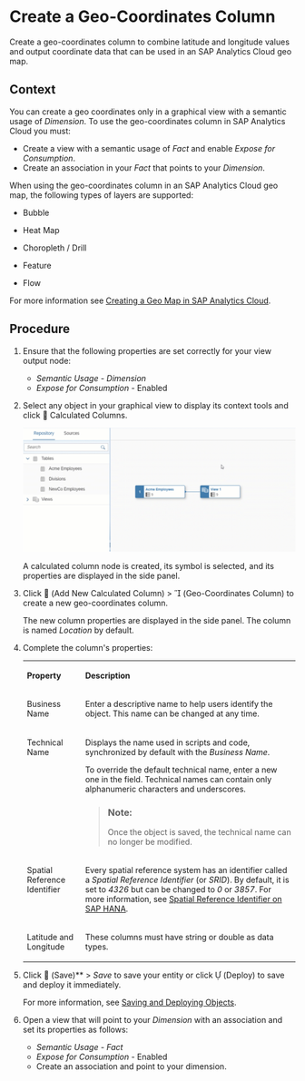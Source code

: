 <!-- loio6f3ffbd077294cfaa6ae159f45d130b7 -->

<link rel="stylesheet" type="text/css" href="css/sap-icons.css"/>

# Create a Geo-Coordinates Column

Create a geo-coordinates column to combine latitude and longitude values and output coordinate data that can be used in an SAP Analytics Cloud geo map.



## Context

You can create a geo coordinates only in a graphical view with a semantic usage of *Dimension*. To use the geo-coordinates column in SAP Analytics Cloud you must:

-   Create a view with a semantic usage of *Fact* and enable *Expose for Consumption*.
-   Create an association in your *Fact* that points to your *Dimension*.

When using the geo-coordinates column in an SAP Analytics Cloud geo map, the following types of layers are supported:

-   Bubble
-   Heat Map
-   Choropleth / Drill

-   Feature

-   Flow

For more information see [Creating a Geo Map in SAP Analytics Cloud](https://help.sap.com/viewer/00f68c2e08b941f081002fd3691d86a7/release/en-US/6ade40e98e9c4f11ab3ad28d345ab54f.html?q=adobe%20service).



## Procedure

1.  Ensure that the following properties are set correctly for your view output node:

    -   *Semantic Usage* - *Dimension* 
    -   *Expose for Consumption* - Enabled

2.  Select any object in your graphical view to display its context tools and click <span class="FPA-icons"></span> Calculated Columns.

    ![](images/Create_Column_Gif_0560169.gif)

    A calculated column node is created, its symbol is selected, and its properties are displayed in the side panel.

3.  Click <span class="FPA-icons"></span> \(Add New Calculated Column\) \> <span class="SAP-icons"></span> \(Geo-Coordinates Column\) to create a new geo-coordinates column.

    The new column properties are displayed in the side panel. The column is named *Location* by default.

4.  Complete the column's properties:


    <table>
    <tr>
    <th valign="top">

    Property


    
    </th>
    <th valign="top">

    Description


    
    </th>
    </tr>
    <tr>
    <td valign="top">
    
    Business Name


    
    </td>
    <td valign="top">
    
    Enter a descriptive name to help users identify the object. This name can be changed at any time.


    
    </td>
    </tr>
    <tr>
    <td valign="top">
    
    Technical Name


    
    </td>
    <td valign="top">
    
    Displays the name used in scripts and code, synchronized by default with the *Business Name*.

    To override the default technical name, enter a new one in the field. Technical names can contain only alphanumeric characters and underscores.

    > ### Note:  
    > Once the object is saved, the technical name can no longer be modified.


    
    </td>
    </tr>
    <tr>
    <td valign="top">
    
    Spatial Reference Identifier


    
    </td>
    <td valign="top">
    
    Every spatial reference system has an identifier called a *Spatial Reference Identifier* \(or *SRID*\). By default, it is set to *4326* but can be changed to *0* or *3857*. For more information, see [Spatial Reference Identifier on SAP HANA](https://help.sap.com/viewer/cbbbfc20871e4559abfd45a78ad58c02/2.0.02/en-US/7a2ea357787c101488ecd1b725836f07.html).


    
    </td>
    </tr>
    <tr>
    <td valign="top">
    
    Latitude and Longitude


    
    </td>
    <td valign="top">
    
    These columns must have string or double as data types.


    
    </td>
    </tr>
    </table>
    
5.  Click <span class="FPA-icons"></span> \(Save\)** \> *Save* to save your entity or click <span class="SAP-icons"></span> \(Deploy\) to save and deploy it immediately.

    For more information, see [Saving and Deploying Objects](Creating-Finding-Sharing-Objects/saving-and-deploying-objects-7c0b560.md).

6.  Open a view that will point to your *Dimension* with an association and set its properties as follows:

    -   *Semantic Usage* - *Fact*
    -   *Expose for Consumption* - Enabled
    -   Create an association and point to your dimension.


